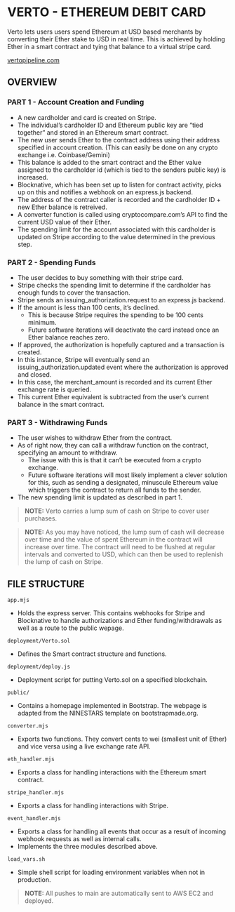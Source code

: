 # VERTO - ETHEREUM DEBIT CARD

Verto lets users users spend Ethereum at USD based merchants by converting their Ether stake to USD in real time. This is achieved by holding Ether in a smart contract and tying that balance to a virtual stripe card.

[vertopipeline.com](http://vertopipline.s3-website-us-east-1.amazonaws.com)

## OVERVIEW

### PART 1 - Account Creation and Funding
- A new cardholder and card is created on Stripe.
- The individual’s cardholder ID and Ethereum public key are “tied together” and stored in an Ethereum smart contract.
- The new user sends Ether to the contract address using their address specified in account creation. (This can easily be done on any crypto exchange i.e. Coinbase/Gemini)
- This balance is added to the smart contract and the Ether value assigned to the cardholder id (which is tied to the senders public key) is increased. 
- Blocknative, which has been set up to listen for contract activity, picks up on this and notifies a webhook on an express.js backend.
- The address of the contract caller is recorded and the cardholder ID + new Ether balance is retreived.
- A converter function is called using cryptocompare.com’s API to find the current USD value of their Ether.
- The spending limit for the account associated with this cardholder is updated on Stripe according to the value determined in the previous step.

### PART 2 - Spending Funds
- The user decides to buy something with their stripe card.
- Stripe checks the spending limit to determine if the cardholder has enough funds to cover the transaction.
- Stripe sends an issuing_authorization.request to an express.js backend.
- If the amount is less than 100 cents, it’s declined.
  - This is because Stripe requires the spending to be 100 cents minimum.
  - Future software iterations will deactivate the card instead once an Ether balance reaches zero.
- If approved, the authorization is hopefully captured and a transaction is created.
- In this instance, Stripe will eventually send an issuing_authorization.updated event where the authorization is approved and closed.
- In this case, the merchant_amount is recorded and its current Ether exchange rate is queried.
- This current Ether equivalent is subtracted from the user’s current balance in the smart contract.

### PART 3 - Withdrawing Funds
- The user wishes to withdraw Ether from the contract.
- As of right now, they can call a withdraw function on the contract, specifying an amount to withdraw.
  - The issue with this is that it can’t be executed from a crypto exchange.
  - Future software iterations will most likely implement a clever solution for this, such as sending a designated, minuscule Ethereum value which triggers the contract to return all funds to the sender.
- The new spending limit is updated as described in part 1.

> **NOTE:** Verto carries a lump sum of cash on Stripe to cover user purchases.

> **NOTE:** As you may have noticed, the lump sum of cash will decrease over time and the value of spent Ethereum in the contract will increase over time. The contract will need to be flushed at regular intervals and converted to USD, which can then be used to replenish the lump of cash on Stripe.

## FILE STRUCTURE

```app.mjs```

- Holds the express server. This contains webhooks for Stripe and Blocknative to handle authorizations and Ether funding/withdrawals as well as a route to the public wepage.

```deployment/Verto.sol```

- Defines the Smart contract structure and functions.

```deployment/deploy.js```

- Deployment script for putting Verto.sol on a specified blockchain.

```public/```

- Contains a homepage implemented in Bootstrap. The webpage is adapted from the NINESTARS template on bootstrapmade.org.

```converter.mjs```

- Exports two functions. They convert cents to wei (smallest unit of Ether) and vice versa using a live exchange rate API.

```eth_handler.mjs```

- Exports a class for handling interactions with the Ethereum smart contract.

```stripe_handler.mjs```

- Exports a class for handling interactions with Stripe.

```event_handler.mjs```

- Exports a class for handling all events that occur as a result of incoming webhook requests as well as internal calls.
- Implements the three modules described above.

```load_vars.sh```

- Simple shell script for loading environment variables when not in production.

> **NOTE:** All pushes to main are automatically sent to AWS EC2 and deployed.

